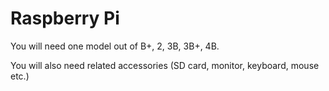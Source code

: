 # Raspberry Pi

You will need one model out of B+, 2, 3B, 3B+, 4B. 

You will also need related accessories (SD card, monitor, keyboard, mouse etc.)